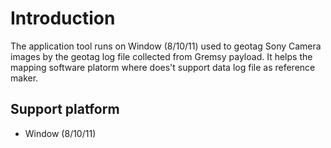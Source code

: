 # Introduction 
The application tool runs on Window (8/10/11) used to geotag Sony Camera images by the geotag log file collected from Gremsy payload. It helps the mapping software platorm where does't support data log file as reference maker.

## Support platform 
- Window (8/10/11)


